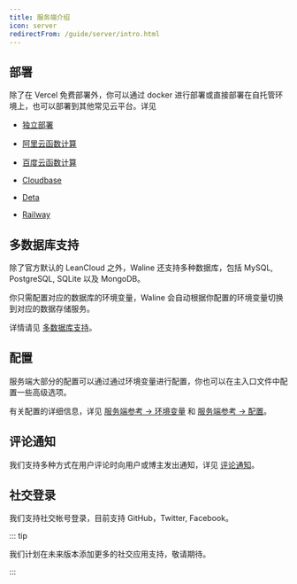 ```yaml
---
title: 服务端介绍
icon: server
redirectFrom: /guide/server/intro.html
---
```


## 部署

除了在 Vercel 免费部署外，你可以通过 docker 进行部署或直接部署在自托管环境上，也可以部署到其他常见云平台。详见

- [独立部署](../deploy/vps.md)

- [阿里云函数计算](../deploy/aliyun-fc.md)

- [百度云函数计算](../deploy/baidu-cfc.md)

- [Cloudbase](../deploy/cloudbase.md)

- [Deta](../deploy/deta.md)

- [Railway](../deploy/railway.md)

## 多数据库支持

除了官方默认的 LeanCloud 之外，Waline 还支持多种数据库，包括 MySQL, PostgreSQL, SQLite 以及 MongoDB。

你只需配置对应的数据库的环境变量，Waline 会自动根据你配置的环境变量切换到对应的数据存储服务。

详情请见 [多数据库支持](../database.md)。

## 配置

服务端大部分的配置可以通过通过环境变量进行配置，你也可以在主入口文件中配置一些高级选项。

有关配置的详细信息，详见 [服务端参考 → 环境变量](../../reference/server/env.md) 和 [服务端参考 → 配置](../../reference/server/config.md)。

## 评论通知

我们支持多种方式在用户评论时向用户或博主发出通知，详见 [评论通知](../features/notification.md)。

## 社交登录

我们支持社交帐号登录，目前支持 GitHub，Twitter, Facebook。

::: tip

我们计划在未来版本添加更多的社交应用支持，敬请期待。

:::

